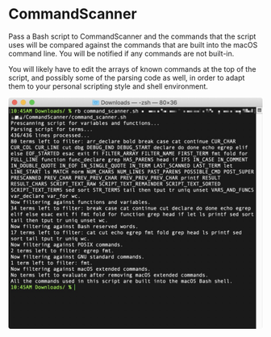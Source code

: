 # CommandScanner
Pass a Bash script to CommandScanner and the commands that the script uses will be compared against the commands that are built into the macOS command line. You will be notified if any commands are not built-in.

You will likely have to edit the arrays of known commands at the top of the script, and possibly some of the parsing code as well, in order to adapt them to your personal scripting style and shell environment.

![Preview](https://github.com/Iritscen/command-scanner/blob/master/preview.png)